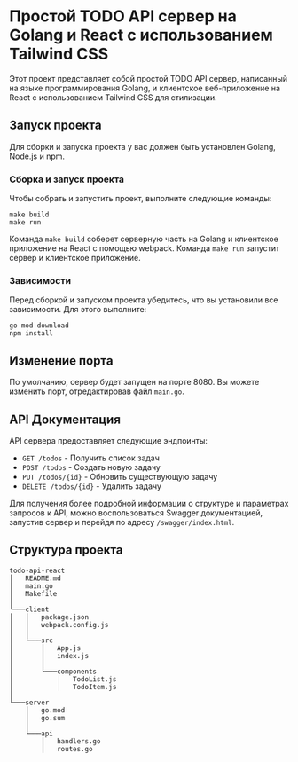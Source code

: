 # Простой TODO API сервер на Golang и React с использованием Tailwind CSS

Этот проект представляет собой простой TODO API сервер, написанный на языке программирования Golang, и клиентское веб-приложение на React с использованием Tailwind CSS для стилизации.

## Запуск проекта

Для сборки и запуска проекта у вас должен быть установлен Golang, Node.js и npm.

### Сборка и запуск проекта

Чтобы собрать и запустить проект, выполните следующие команды:

```
make build
make run
```

Команда `make build` соберет серверную часть на Golang и клиентское приложение на React с помощью webpack. Команда `make run` запустит сервер и клиентское приложение.

### Зависимости

Перед сборкой и запуском проекта убедитесь, что вы установили все зависимости. Для этого выполните:
```
go mod download
npm install
```

## Изменение порта

По умолчанию, сервер будет запущен на порте 8080. Вы можете изменить порт, отредактировав файл `main.go`.

## API Документация

API сервера предоставляет следующие эндпоинты:

   * `GET /todos` - Получить список задач
   * `POST /todos` - Создать новую задачу
   * `PUT /todos/{id}` - Обновить существующую задачу
   * `DELETE /todos/{id}` - Удалить задачу

Для получения более подробной информации о структуре и параметрах запросов к API, можно воспользоваться Swagger документацией, запустив сервер и перейдя по адресу `/swagger/index.html`.

## Структура проекта

```
todo-api-react
│   README.md
│   main.go
│   Makefile
│
└───client
│   │   package.json
│   │   webpack.config.js
│   │
│   └───src
│       │   App.js
│       │   index.js
│       │
│       └───components
│           │   TodoList.js
│           │   TodoItem.js
│
└───server
    │   go.mod
    │   go.sum
    │
    └───api
        │   handlers.go
        │   routes.go
```
